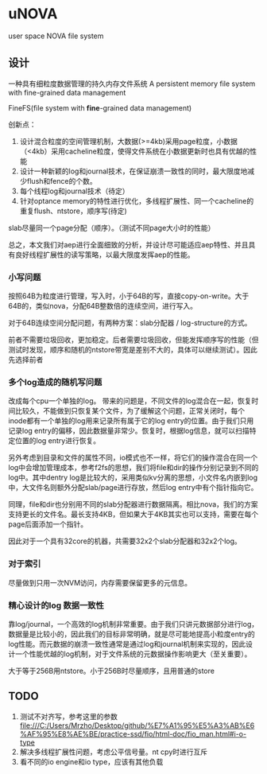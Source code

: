 # uNOVA

user space NOVA file system

## 设计

一种具有细粒度数据管理的持久内存文件系统
A persistent memory file system with fine-grained data management

FineFS(file system with **fine**-grained data management)

创新点：

1. 设计混合粒度的空间管理机制，大数据(>=4kb)采用page粒度，小数据（<4kb）采用cacheline粒度，使得文件系统在小数据更新时也具有优越的性能
2. 设计一种新颖的log和journal技术，在保证崩溃一致性的同时，最大限度地减少flush和fence的个数。
3. 每个线程log和journal技术（待定）
4. 针对optance memory的特性进行优化，多线程扩展性、同一个cacheline的重复flush、ntstore，顺序写(待定)

slab尽量同一个page分配（顺序）。（测试不同page大小时的性能）

总之，本文我们对aep进行全面细致的分析，并设计尽可能适应aep特性、并且具有良好线程扩展性的读写策略，以最大限度发挥aep的性能。

### 小写问题

按照64B为粒度进行管理，写入时，小于64B的写，直接copy-on-write。大于64B的，类似nova，分配64B整数倍的连续空间，进行写入。

对于64B连续空间分配问题，有两种方案：slab分配器 / log-structure的方式。

前者不需要垃圾回收，更加稳定。后者需要垃圾回收，但能发挥顺序写的性能（但测试时发现，顺序和随机的ntstore带宽是差别不大的，具体可以继续测试）。因此先选择前者

### 多个log造成的随机写问题

改成每个cpu一个单独的log。
带来的问题是，不同文件的log混合在一起，恢复时间比较久，不能做到只恢复某个文件，为了缓解这个问题，正常关闭时，每个inode都有一个单独的log用来记录所有属于它的log entry的位置。由于我们只用记录log entry的偏移，因此数据量非常少。恢复时，根据log信息，就可以扫描特定位置的log entry进行恢复。

另外考虑到目录和文件的属性不同，io模式也不一样，将它们的操作混合在同一个log中会增加管理成本，参考f2fs的思想，我们将file和dir的操作分别记录到不同的log中。其中dentry log是比较大的，采用类似kv分离的思想，小文件名内嵌到log中，大文件名则额外分配slab/page进行存放，然后log entry中有个指针指向它。

同理，file和dir也分别用不同的slab分配器进行数据隔离。相比nova，我们的方案支持更长的文件名。最长支持4KB，但如果大于4KB其实也可以支持，需要在每个page后面添加一个指针。

因此对于一个具有32core的机器，共需要32x2个slab分配器和32x2个log。

### 对于索引

尽量做到只用一次NVM访问，内存需要保留更多的元信息。

### 精心设计的log 数据一致性

靠log/journal，一个高效的log机制非常重要。由于我们只讲元数据部分进行log，数据量是比较小的，因此我们的目标非常明确，就是尽可能地提高小粒度entry的log性能。而元数据的崩溃一致性通常是通过log和journal机制来实现的，因此设计一个性能优越的log机制，对于文件系统的元数据操作影响更大（至关重要）。

大于等于256B用ntstore。小于256B时尽量顺序，且用普通的store

## TODO

1. 测试不对齐写，参考这里的参数 <file:///C:/Users/Mrzho/Desktop/github/%E7%A1%95%E5%A3%AB%E6%AF%95%E8%AE%BE/practice-ssd/fio/html-doc/fio_man.html#i-o-type>
2. 解决多线程扩展性问题，考虑公平信号量。nt cpy时进行互斥
3. 看不同的io engine和io type，应该有其他负载

